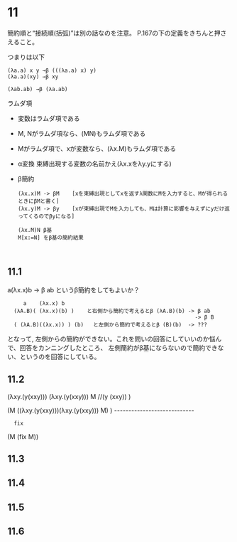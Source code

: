 # 11

簡約順と“接続順(括弧)”は別の話なのを注意。
P.167の下の定義をきちんと押さえること。

つまりは以下
```
(λa.a) x y →β (((λa.a) x) y)
(λa.a)(xy) →β xy

(λab.ab) →β (λa.ab)

```

ラムダ項
- 変数はラムダ項である
- M, Nがラムダ項なら、(MN)もラムダ項である
- Mがラムダ項で、xが変数なら、(λx.M)もラムダ項である


- α変換
  束縛出現する変数の名前かえ(λx.xをλy.yにする)
- β簡約
  ```
  (λx.x)M -> βM    [xを束縛出現としてxを返すλ関数にMを入力すると、Mが得られるときにβMと書く]
  (λx.y)M -> βy    [xが束縛出現でMを入力しても、Mは計算に影響を与えずにyだけ返ってくるのでβyになる]

  (λx.M)N β基
  M[x:=N] をβ基の簡約結果

 
  ```

## 11.1 

a(λx.x)b -> β ab というβ簡約をしてもよいか？

```
     a    (λx.x) b 
  (λA.B)( (λx.x)(b) )    と右側から簡約で考えるとβ (λA.B)(b) -> β ab
                                                           -> β B
  ( (λA.B)((λx.x)) ) (b)   と左側から簡約で考えるとβ (B)(b)  -> ???

```
となって, 左側からの簡約ができない。これを問いの回答にしていいのか悩んで、回答をカンニングしたところ、
左側簡約がβ基にならないので簡約できない、というのを回答にしている。


## 11.2

   (λxy.(y(xxy))) (λxy.(y(xxy))) M
   //(y  (xxy))  ) 

   (M ((λxy.(y(xxy)))(λxy.(y(xxy))) M) )
       ----------------------------
   
      fix
   (M (fix M))


## 11.3 

## 11.4

## 11.5 

## 11.6
